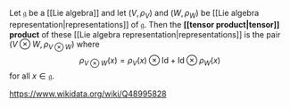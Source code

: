 Let $\mathfrak g$ be a [[Lie algebra]] and let $(V,\rho_V)$ and $(W,\rho_W)$ be [[Lie algebra representation|representations]] of $\mathfrak g$. Then the **[[tensor product|tensor]] product** of these [[Lie algebra representation|representations]] is the pair $(V\otimes W, \rho_{V\otimes W})$ where $$\rho_{V\otimes W}(x) = \rho_V(x) \otimes \text{Id} + \text{Id}\otimes \rho_W(x)$$ for all $x \in \mathfrak g$. 

https://www.wikidata.org/wiki/Q48995828